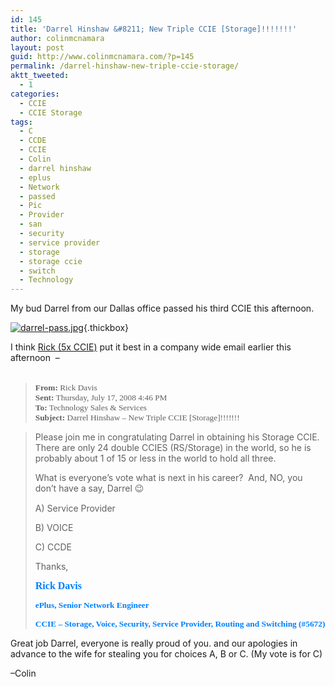 ```yaml
---
id: 145
title: 'Darrel Hinshaw &#8211; New Triple CCIE [Storage]!!!!!!!'
author: colinmcnamara
layout: post
guid: http://www.colinmcnamara.com/?p=145
permalink: /darrel-hinshaw-new-triple-ccie-storage/
aktt_tweeted:
  - 1
categories:
  - CCIE
  - CCIE Storage
tags:
  - C
  - CCDE
  - CCIE
  - Colin
  - darrel hinshaw
  - eplus
  - Network
  - passed
  - Pic
  - Provider
  - san
  - security
  - service provider
  - storage
  - storage ccie
  - switch
  - Technology
---
```

My bud Darrel from our Dallas office passed his third CCIE this afternoon.

[<img class="ngg-singlepic ngg-none" src="http://www.colinmcnamara.com/wp-content/gallery/darrel-hinshaw/thumbs/thumbs_darrel-pass.jpg" alt="darrel-pass.jpg" />][1]{.thickbox}

I think <a href="http://www.ricksdavis.com" target="_blank">Rick (5x CCIE)</a> put it best in a company wide email earlier this afternoon  &#8211;

<div>
  <div style="padding: 3pt 0in 0in; border: 1pt medium medium solid none none #b5c4df -moz-use-text-color -moz-use-text-color;">
    <blockquote>
      <p class="x_MsoNormal">
        <strong><span style="font-size: 10pt; font-family: &quot;Tahoma&quot;,&quot;sans-serif&quot;;">From:</span></strong><span style="font-size: 10pt; font-family: &quot;Tahoma&quot;,&quot;sans-serif&quot;;"> Rick Davis<br /> <strong>Sent:</strong> Thursday, July 17, 2008 4:46 PM<br /> <strong>To:</strong> Technology Sales & Services<br /> <strong>Subject:</strong> Darrel Hinshaw &#8211; New Triple CCIE [Storage]!!!!!!!</span>
      </p>
    </blockquote>
  </div>
</div>

> <p class="x_MsoNormal">
>   Please join me in congratulating Darrel in obtaining his Storage CCIE. There are only 24 double CCIES (RS/Storage) in the world, so he is probably about 1 of 15 or less in the world to hold all three.
> </p>
> 
> <p class="x_MsoNormal">
>   What is everyone’s vote what is next in his career?  And, NO, you don’t have a say, Darrel <span style="font-family: Wingdings;">😉</span>
> </p>
> 
> <p class="x_MsoNormal">
>   A) Service Provider
> </p>
> 
> <p class="x_MsoNormal">
>   B) VOICE
> </p>
> 
> <p class="x_MsoNormal">
>   C) CCDE
> </p>
> 
> <p class="x_MsoNormal">
>   Thanks,
> </p>
> 
> <p class="x_MsoNormal">
>   <strong><span style="font-size: 12pt; font-family: &quot;Verdana&quot;,&quot;sans-serif&quot;; color: #0080ff;">Rick Davis</span></strong><strong></strong>
> </p>
> 
> <p class="x_MsoNormal">
>   <strong><span style="font-size: 10pt; font-family: &quot;Verdana&quot;,&quot;sans-serif&quot;; color: #0080ff;">ePlus, Senior Network Engineer</span></strong>
> </p>
> 
> <p class="x_MsoNormal">
>   <strong></strong><strong><span style="font-size: 10pt; font-family: &quot;Verdana&quot;,&quot;sans-serif&quot;; color: #0080ff;">CCIE &#8211; Storage, Voice, Security, Service Provider, Routing and Switching (#5672)</span></strong>
> </p>
> 
> <p class="x_MsoNormal">
>   </blockquote> 
>   
>   <p class="x_MsoNormal">
>     Great job Darrel, everyone is really proud of you. and our apologies in advance to the wife for stealing you for choices A, B or C. (My vote is for C)
>   </p>
>   
>   <p class="x_MsoNormal">
>     &#8211;Colin
>   </p>

 [1]: http://www.colinmcnamara.com/wp-content/gallery/darrel-hinshaw/darrel-pass.jpg